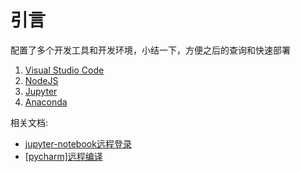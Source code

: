 
# 引言

配置了多个开发工具和开发环境，小结一下，方便之后的查询和快速部署

1. [Visual Studio Code](./vscode/index.md)
2. [NodeJS](./node/nodeJS安装.md)
3. [Jupyter](./jupyter/[conda]JupyterLab安装.md)
4. [Anaconda](./anaconda/环境查询，安装，卸载，克隆.md)

相关文档:

* [jupyter-notebook远程登录](https://www.zhujian.tech/posts/5e96fc4f.html)
* [[pycharm]远程编译](https://www.zhujian.tech/posts/a6c06fb8.html)